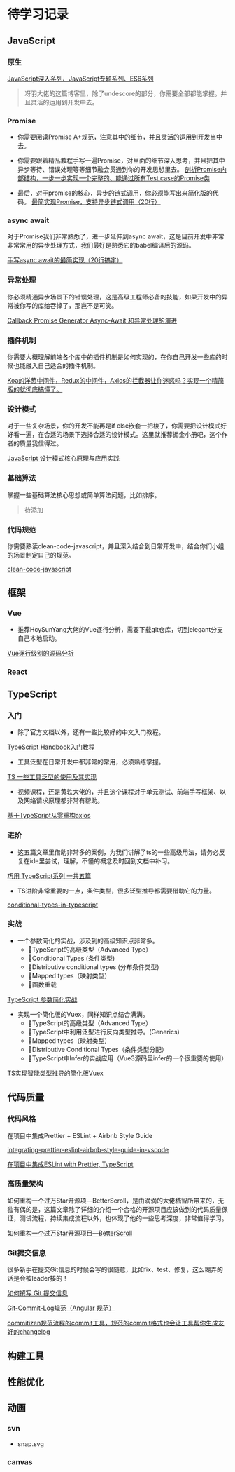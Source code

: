 # 待学习记录

## JavaScript

### 原生
[JavaScript深入系列、JavaScript专题系列、ES6系列](https://github.com/mqyqingfeng/Blog)
> 冴羽大佬的这篇博客里，除了undescore的部分，你需要全部都能掌握。并且灵活的运用到开发中去。

### Promise

* 你需要阅读Promise A+规范，注意其中的细节，并且灵活的运用到开发当中去。


* 你需要跟着精品教程手写一遍Promise，对里面的细节深入思考，并且把其中异步等待、错误处理等等细节融会贯通到你的开发思想里去。
[剖析Promise内部结构，一步一步实现一个完整的、能通过所有Test case的Promise类](https://github.com/xieranmaya/blog/issues/3)

* 最后，对于promise的核心，异步的链式调用，你必须能写出来简化版的代码。
[最简实现Promise，支持异步链式调用（20行）](https://juejin.im/post/5e6f4579f265da576429a907)

### async await

对于Promise我们非常熟悉了，进一步延伸到async await，这是目前开发中非常非常常用的异步处理方式，我们最好是熟悉它的babel编译后的源码。

[手写async await的最简实现（20行搞定）](https://juejin.im/post/5e79e841f265da5726612b6e)

### 异常处理

你必须精通异步场景下的错误处理，这是高级工程师必备的技能，如果开发中的异常被你写的库给吞掉了，那岂不是可笑。

[Callback Promise Generator Async-Await 和异常处理的演进](https://juejin.im/post/589036f8570c3500621a3be2)

### 插件机制

你需要大概理解前端各个库中的插件机制是如何实现的，在你自己开发一些库的时候也能融入自己适合的插件机制。

[Koa的洋葱中间件，Redux的中间件，Axios的拦截器让你迷惑吗？实现一个精简版的就彻底搞懂了。](https://juejin.im/post/5e13ea6a6fb9a0482b297e8e)

### 设计模式

对于一些复杂场景，你的开发不能再是if else嵌套一把梭了，你需要把设计模式好好看一遍，在合适的场景下选择合适的设计模式。这里就推荐掘金小册吧，这个作者的质量我信得过。

[JavaScript 设计模式核⼼原理与应⽤实践](https://juejin.im/book/5c70fc83518825428d7f9dfb)

### 基础算法

掌握一些基础算法核心思想或简单算法问题，比如排序。
> 待添加

### 代码规范

你需要熟读clean-code-javascript，并且深入结合到日常开发中，结合你们小组的场景制定自己的规范。

[clean-code-javascript](https://github.com/beginor/clean-code-javascript)

## 框架

### Vue

* 推荐HcySunYang大佬的Vue逐行分析，需要下载git仓库，切到elegant分支自己本地启动。

[Vue逐行级别的源码分析](https://github.com/HcySunYang/vue-design)

### React

## TypeScript

### 入门

* 除了官方文档以外，还有一些比较好的中文入门教程。

[TypeScript Handbook入门教程](https://zhongsp.gitbooks.io/typescript-handbook/content/)

* 工具泛型在日常开发中都非常的常用，必须熟练掌握。

[TS 一些工具泛型的使用及其实现](https://zhuanlan.zhihu.com/p/40311981)

* 视频课程，还是黄轶大佬的，并且这个课程对于单元测试、前端手写框架、以及网络请求原理都非常有帮助。

[基于TypeScript从零重构axios](https://coding.imooc.com/class/330.html)

### 进阶

* 这五篇文章里借助非常多的案例，为我们讲解了ts的一些高级用法，请务必反复在ide里尝试，理解，不懂的概念及时回到文档中补习。

[巧用 TypeScript系列 一共五篇](https://juejin.im/post/5c8a518ee51d455e4d719e2e)

* TS进阶非常重要的一点，条件类型，很多泛型推导都需要借助它的力量。

[conditional-types-in-typescript](https://mariusschulz.com/blog/conditional-types-in-typescript)


### 实战

* 一个参数简化的实战，涉及到的高级知识点非常多。
  * 🎉TypeScript的高级类型（Advanced Type）
  * 🎉Conditional Types (条件类型)
  * 🎉Distributive conditional types (分布条件类型)
  * 🎉Mapped types（映射类型）
  * 🎉函数重载

[TypeScript 参数简化实战](https://juejin.im/post/5e38dd65518825492b509dd6)

* 实现一个简化版的Vuex，同样知识点结合满满。
  * 🎉TypeScript的高级类型（Advanced Type）
  * 🎉TypeScript中利用泛型进行反向类型推导。(Generics)
  * 🎉Mapped types（映射类型）
  * 🎉Distributive Conditional Types（条件类型分配）
  * 🎉TypeScript中Infer的实战应用（Vue3源码里infer的一个很重要的使用）

[TS实现智能类型推导的简化版Vuex](https://juejin.im/post/5e38dd65518825492b509dd6)

## 代码质量

### 代码风格

在项目中集成Prettier + ESLint + Airbnb Style Guide

[integrating-prettier-eslint-airbnb-style-guide-in-vscode](https://blog.echobind.com/integrating-prettier-eslint-airbnb-style-guide-in-vscode-47f07b5d7d6a)

[在项目中集成ESLint with Prettier, TypeScript](https://levelup.gitconnected.com/setting-up-eslint-with-prettier-typescript-and-visual-studio-code-d113bbec9857)

### 高质量架构

如何重构一个过万Star开源项—BetterScroll，是由滴滴的大佬嵇智所带来的，无独有偶的是，这篇文章除了详细的介绍一个合格的开源项目应该做到的代码质量保证，测试流程，持续集成流程以外，也体现了他的一些思考深度，非常值得学习。

[如何重构一个过万Star开源项目—BetterScroll](https://juejin.im/post/%E5%A6%82%E4%BD%95%E9%87%8D%E6%9E%84%E4%B8%80%E4%B8%AA%E8%BF%87%E4%B8%87Star%E5%BC%80%E6%BA%90%E9%A1%B9%E7%9B%AE%E2%80%94BetterScroll)

### Git提交信息

很多新手在提交Git信息的时候会写的很随意，比如fix、test、修复，这么糊弄的话是会被leader揍的！

[如何撰写 Git 提交信息](https://jiongks.name/blog/git-commit)

[Git-Commit-Log规范（Angular 规范）](https://www.jianshu.com/p/c7e40dab5b05)

[commitizen规范流程的commit工具，规范的commit格式也会让工具帮你生成友好的changelog](https://www.npmjs.com/package/commitizen)

## 构建工具

## 性能优化

## 动画

### svn

* snap.svg

### canvas